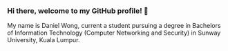 ### Hi there, welcome to my GitHub profile! 👋

My name is Daniel Wong, current a student pursuing a degree in Bachelors of Information Technology (Computer Networking and Security) in Sunway University, Kuala Lumpur.
